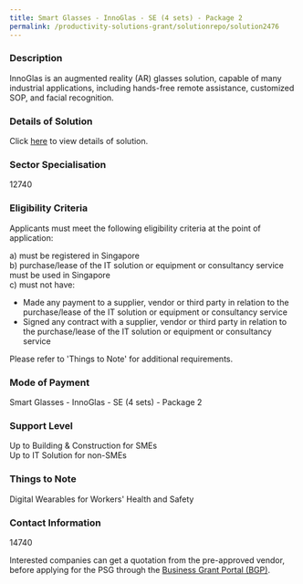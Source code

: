 ```yaml
---
title: Smart Glasses - InnoGlas - SE (4 sets) - Package 2
permalink: /productivity-solutions-grant/solutionrepo/solution2476
---
```


### Description

InnoGlas is an augmented reality (AR) glasses solution, capable of many industrial applications, including hands-free remote assistance, customized SOP, and facial recognition.

### Details of Solution

Click <a href='Innowave Tech Pte. Ltd.' target='_blank' rel='noopener'>here</a> to view details of solution.

### Sector Specialisation

 12740 

### Eligibility Criteria

Applicants must meet the following eligibility criteria at the point of application:

a) must be registered in Singapore <br>
b) purchase/lease of the IT solution or equipment or consultancy service must be used in Singapore <br>
c) must not have:
- Made any payment to a supplier, vendor or third party in relation to the purchase/lease of the IT solution or equipment or consultancy service
- Signed any contract with a supplier, vendor or third party in relation to the purchase/lease of the IT solution or equipment or consultancy service

Please refer to 'Things to Note' for additional requirements.

### Mode of Payment
Smart Glasses - InnoGlas - SE (4 sets) - Package 2

### Support Level
Up to Building & Construction for SMEs <br>
Up to IT Solution for non-SMEs

### Things to Note
Digital Wearables for Workers' Health and Safety

### Contact Information
14740

Interested companies can get a quotation from the pre-approved vendor, before applying for the PSG through the <a target='_blank' rel='noopener' href='https://www.businessgrants.gov.sg/'>Business Grant Portal (BGP)</a>.
